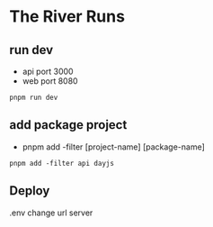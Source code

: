 # The River Runs

## run dev
- api port 3000
- web port 8080
```
pnpm run dev
```

## add package project
- pnpm add -filter [project-name] [package-name]

```
pnpm add -filter api dayjs
```

## Deploy
.env change url server
